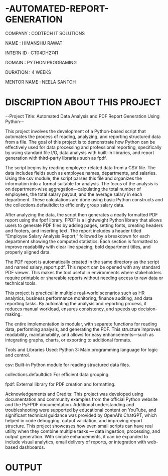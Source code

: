 # -AUTOMATED-REPORT-GENERATION
COMPANY : CODTECH IT SOLUTIONS

NAME : HIMANSHU RAWAT

INTERN ID : CT04DH2741

DOMAIN : PYTHON PROGRAMING

DURATION : 4 WEEKS

MENTOR NAME : NEELA SANTOH

# DISCRIPTION ABOUT THIS PROJECT
--Project Title: Automated Data Analysis and PDF Report Generation Using Python--

This project involves the development of a Python-based script that automates the process of reading, analyzing, and reporting structured data from a file. The goal of this project is to demonstrate how Python can be effectively used for data processing and professional reporting, specifically by using standard file I/O, data analysis with built-in libraries, and report generation with third-party libraries such as fpdf.

The script begins by reading employee-related data from a CSV file. The data includes fields such as employee names, departments, and salaries. Using the csv module, the script parses this file and organizes the information into a format suitable for analysis. The focus of the analysis is on department-wise aggregation—calculating the total number of employees, the total salary payout, and the average salary in each department. These calculations are done using basic Python constructs and the collections.defaultdict to efficiently group salary data.

After analyzing the data, the script then generates a neatly formatted PDF report using the fpdf library. FPDF is a lightweight Python library that allows users to generate PDF files by adding pages, setting fonts, creating headers and footers, and inserting text. The report includes a header titled “Employee Salary Analysis Report,” followed by a breakdown for each department showing the computed statistics. Each section is formatted to improve readability with clear line spacing, bold department titles, and properly aligned data.

The PDF report is automatically created in the same directory as the script and named salary_report.pdf. This report can be opened with any standard PDF viewer. This makes the tool useful in environments where stakeholders require printable or shareable reports without needing access to raw data or technical tools.

This project is practical in multiple real-world scenarios such as HR analytics, business performance monitoring, finance auditing, and data reporting tasks. By automating the analysis and reporting process, it reduces manual workload, ensures consistency, and speeds up decision-making.

The entire implementation is modular, with separate functions for reading data, performing analysis, and generating the PDF. This structure improves readability, maintainability, and allows for easy enhancements—such as integrating graphs, charts, or exporting to additional formats.

Tools and Libraries Used: Python 3: Main programming language for logic and control.

csv: Built-in Python module for reading structured data files.

collections.defaultdict: For efficient data grouping.

fpdf: External library for PDF creation and formatting.

Acknowledgements and Credits: This project was developed using documentation and community examples from the official Python website and the PyFPDF documentation. Additional understanding and troubleshooting were supported by educational content on YouTube, and significant technical guidance was provided by OpenAI’s ChatGPT, which helped in code debugging, output validation, and improving report structure. This project showcases how even small scripts can have real utility when they combine multiple tasks — data ingestion, processing, and output generation. With simple enhancements, it can be expanded to include visual analytics, email delivery of reports, or integration with web-based dashboards.

# OUTPUT
